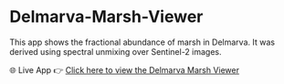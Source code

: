 # Delmarva-Marsh-Viewer
This app shows the fractional abundance of marsh in Delmarva. It was derived using spectral unmixing over Sentinel-2 images.

🌐 Live App
👉 [Click here to view the Delmarva Marsh Viewer](https://manan-prog.github.io/Delmarva-Marsh-Viewer/)

